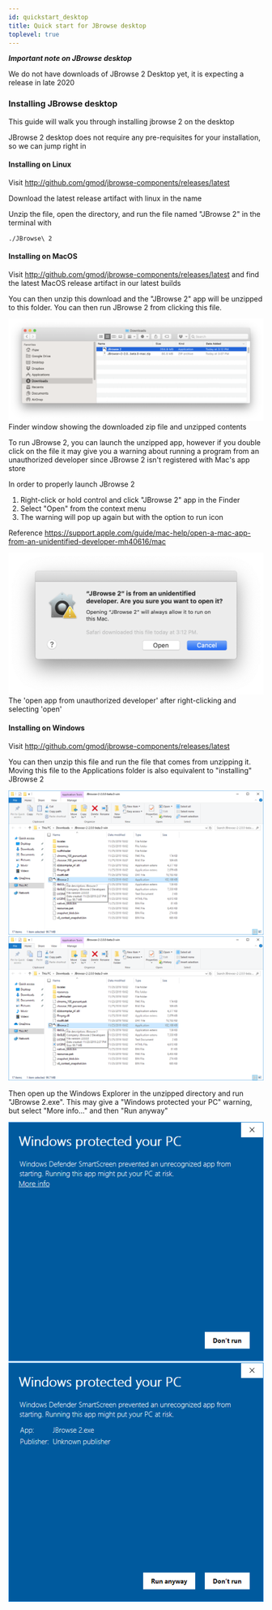 ```yaml
---
id: quickstart_desktop
title: Quick start for JBrowse desktop
toplevel: true
---
```


**_Important note on JBrowse desktop_**

We do not have downloads of JBrowse 2 Desktop yet, it is expecting a release
in late 2020

### Installing JBrowse desktop

This guide will walk you through installing jbrowse 2 on the desktop

JBrowse 2 desktop does not require any pre-requisites for your installation, so
we can jump right in

#### Installing on Linux

Visit http://github.com/gmod/jbrowse-components/releases/latest

Download the latest release artifact with linux in the name

Unzip the file, open the directory, and run the file named "JBrowse 2" in the
terminal with

    ./JBrowse\ 2

#### Installing on MacOS

Visit http://github.com/gmod/jbrowse-components/releases/latest and find the
latest MacOS release artifact in our latest builds

You can then unzip this download and the "JBrowse 2" app will be unzipped to
this folder. You can then run JBrowse 2 from clicking this file.

![](./img/installation_mac_download.png)
Finder window showing the downloaded zip file and unzipped contents

To run JBrowse 2, you can launch the unzipped app, however if you double click
on the file it may give you a warning about running a program from an
unauthorized developer since JBrowse 2 isn't registered with Mac's app store

In order to properly launch JBrowse 2

1. Right-click or hold control and click "JBrowse 2" app in the Finder
2. Select "Open" from the context menu
3. The warning will pop up again but with the option to run icon

Reference
https://support.apple.com/guide/mac-help/open-a-mac-app-from-an-unidentified-developer-mh40616/mac

![](./img/installation_mac_protect2.png)
The 'open app from unauthorized developer' after right-clicking and selecting 'open'

#### Installing on Windows

Visit http://github.com/gmod/jbrowse-components/releases/latest

You can then unzip this file and run the file that comes from unzipping it.
Moving this file to the Applications folder is also equivalent to "installing"
JBrowse 2

![](./img/installation_win_unzip.png)
![](./img/installation_win_run.png)

Then open up the Windows Explorer in the unzipped directory and run "JBrowse
2.exe". This may give a "Windows protected your PC" warning, but select "More
info..." and then "Run anyway"

![](./img/installation_win_protect2.png)
![](./img/installation_win_protect.png)

